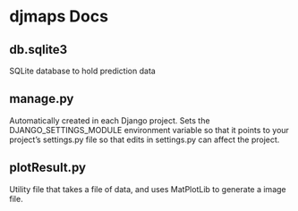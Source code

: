 # djmaps Docs

## db.sqlite3
SQLite database to hold prediction data

## manage.py
Automatically created in each Django project. Sets the DJANGO_SETTINGS_MODULE environment variable so that it points to your project’s settings.py file so that edits in settings.py can affect the project.

## plotResult.py
Utility file that takes a file of data, and uses MatPlotLib to generate a image file.